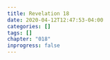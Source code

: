 ```yaml
---
title: Revelation 18
date: 2020-04-12T12:47:53-04:00
categories: []
tags: []
chapter: "018"
inprogress: false
---
```


